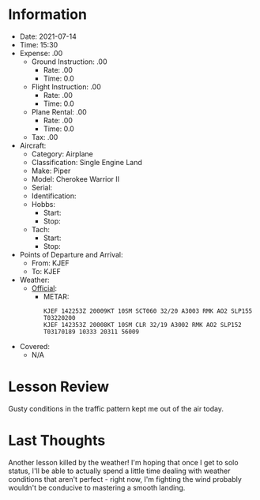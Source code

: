 # Information
- Date: 2021-07-14
- Time: 15:30
- Expense: .00
	- Ground Instruction: .00
		- Rate: .00
		- Time: 0.0
	- Flight Instruction: .00
		- Rate: .00
		- Time: 0.0
	- Plane Rental: .00
		- Rate: .00
		- Time: 0.0
	- Tax: .00
- Aircraft:
	- Category: Airplane
	- Classification: Single Engine Land
	- Make: Piper
	- Model: Cherokee Warrior II
	- Serial: 
	- Identification:
	- Hobbs: 
		- Start: 
		- Stop: 
	- Tach: 
		- Start: 
		- Stop: 
- Points of Departure and Arrival:
	- From: KJEF
	- To: KJEF
- Weather:
	- [Official](http://aviationwxchartsarchive.com/product/metar):
		- METAR: 
			```
			KJEF 142253Z 20009KT 10SM SCT060 32/20 A3003 RMK AO2 SLP155 T03220200
			KJEF 142353Z 20008KT 10SM CLR 32/19 A3002 RMK AO2 SLP152 T03170189 10333 20311 56009
			```
- Covered:
	- N/A
# Lesson Review
Gusty conditions in the traffic pattern kept me out of the air today.
# Last Thoughts
Another lesson killed by the weather! I'm hoping that once I get to solo status, I'll be able to actually spend a little time dealing with weather conditions that aren't perfect - right now, I'm fighting the wind probably wouldn't be conducive to mastering a smooth landing.